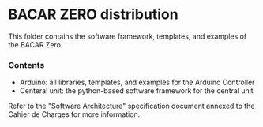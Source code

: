 # BACAR ZERO distribution #

This folder contains the software framework, templates, and examples of the BACAR Zero.

### Contents

* Arduino: all libraries, templates, and examples for the Arduino Controller
* Centeral unit: the python-based software framework for the central unit

Refer to the "Software Architecture" specification document annexed to the Cahier de Charges for more information.